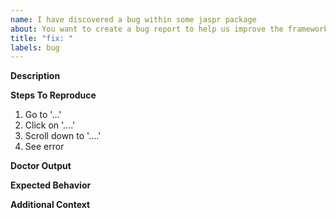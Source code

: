 ```yaml
---
name: I have discovered a bug within some jaspr package
about: You want to create a bug report to help us improve the framework.
title: "fix: "
labels: bug
---
```


**Description**

<!-- A clear and concise description of what the bug is. -->

**Steps To Reproduce**

<!-- Please include full steps to reproduce so that we can reproduce the problem. -->

1. Go to '...'
2. Click on '....'
3. Scroll down to '....'
4. See error

**Doctor Output**

<!-- Please run `jaspr doctor` and paste the output below. -->

**Expected Behavior**

<!-- A clear and concise description of what you expected to happen. -->

**Additional Context**

<!-- Add any other context about the problem here. -->
